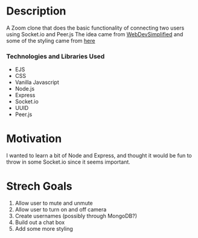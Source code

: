 # Description
A Zoom clone that does the basic functionality of connecting two users using Socket.io and Peer.js
The idea came from [WebDevSimplified](https://github.com/WebDevSimplified/Zoom-Clone-With-WebRTC) and some of the styling came from [here](https://github.com/Div685/Zoom-Clone)

### Technologies and Libraries Used
- EJS
- CSS
- Vanilla Javascript
- Node.js
- Express
- Socket.io
- UUID
- Peer.js

# Motivation
I wanted to learn a bit of Node and Express, and thought it would be fun to throw in some Socket.io since it seems important. 

# Strech Goals
1. Allow user to mute and unmute
2. Allow user to turn on and off camera
3. Create usernames (possibly through MongoDB?)
4. Build out a chat box
5. Add some more styling
